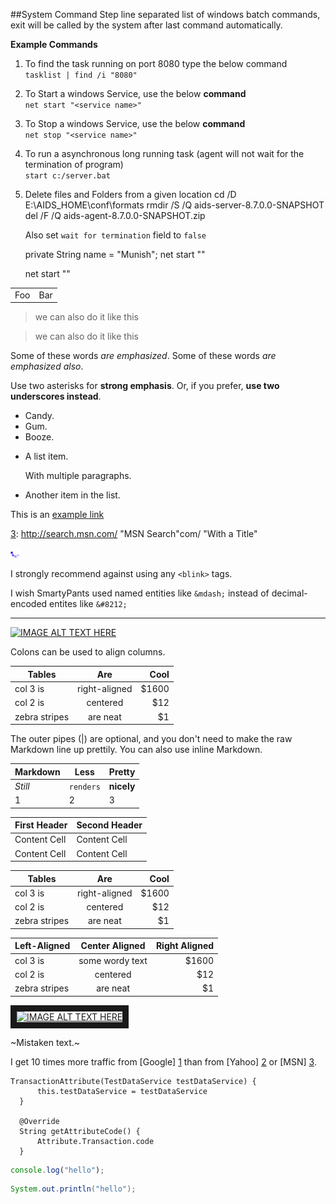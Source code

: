 
##System Command Step
line separated list of windows batch commands, exit will be called by the system after last command automatically.

**Example Commands**

1. To find the task running on port 8080 type the below command    
    ```tasklist | find /i "8080"```

2. To Start a windows Service, use the below __command__    
    ```net start "<service name>"```
    
3. To Stop a windows Service, use the below __command__    
    ```net stop "<service name>"```
    
4. To run a asynchronous long running task (agent will not wait for the termination of program)    
    ```start c:/server.bat```

5. Delete files and Folders from a given location
       cd /D E:\AIDS_HOME\conf\formats
       rmdir /S /Q aids-server-8.7.0.0-SNAPSHOT
       del /F /Q aids-agent-8.7.0.0-SNAPSHOT.zip

       
   Also set ```wait for termination``` field to ```false```


    private String name = "Munish";
    net start "<service name>"
    
    net start "<service name>"
    
<table>
    <tr>
        <td>Foo</td>
        <td>Bar</td>
    </tr>
</table>

> we can also do it like this

> we can also do it like this

Some of these words *are emphasized*.
Some of these words _are emphasized also_.

Use two asterisks for **strong emphasis**.
Or, if you prefer, __use two underscores instead__.

+   Candy.
+   Gum.
+   Booze.

*   A list item.

    With multiple paragraphs.

*   Another item in the list.

This is an [example link](http://example.com/)


[1]: http://google.com/        "Google"
[2]: http://search.yahoo.com/  "Yahoo Search"
[3]: http://search.msn.com/    "MSN Search"com/ "With a Title"

![alt text](../images/ajax-loader.gif "Title")

I strongly recommend against using any `<blink>` tags.

I wish SmartyPants used named entities like `&mdash;`
instead of decimal-encoded entites like `&#8212;`

---

[![IMAGE ALT TEXT HERE](http://img.youtube.com/vi/21hSUASaQkc/0.jpg)](https://www.youtube.com/watch?v=21hSUASaQkc)

Colons can be used to align columns.

| Tables        | Are           | Cool  |
| ------------- |:-------------:| -----:|
| col 3 is      | right-aligned | $1600 |
| col 2 is      | centered      |   $12 |
| zebra stripes | are neat      |    $1 |

The outer pipes (|) are optional, and you don't need to make the raw Markdown line up prettily. You can also use inline Markdown.

Markdown | Less | Pretty
--- | --- | ---
*Still* | `renders` | **nicely**
1 | 2 | 3

First Header  | Second Header
------------- | -------------
Content Cell  | Content Cell
Content Cell  | Content Cell

| Tables        | Are           | Cool  |
| ------------- |:-------------:| -----:|
| col 3 is      | right-aligned | $1600 |
| col 2 is      | centered      |   $12 |
| zebra stripes | are neat      |    $1 |


| Left-Aligned  | Center Aligned  | Right Aligned |
| :------------ |:---------------:| -----:|
| col 3 is      | some wordy text | $1600 |
| col 2 is      | centered        |   $12 |
| zebra stripes | are neat        |    $1 |

<a href="http://www.youtube.com/watch?feature=player_embedded&v=21hSUASaQkc
" target="_blank"><img src="http://img.youtube.com/vi/21hSUASaQkc/0.jpg" 
alt="IMAGE ALT TEXT HERE" width="240" height="180" border="10" /></a>

~Mistaken text.~

I get 10 times more traffic from [Google] [1] than from
[Yahoo] [2] or [MSN] [3].

  [1]: http://google.com/        "Google"
  [2]: http://search.yahoo.com/  "Yahoo Search"
  [3]: http://search.msn.com/    "MSN Search"
  
    TransactionAttribute(TestDataService testDataService) {
          this.testDataService = testDataService
      }
  
      @Override
      String getAttributeCode() {
          Attribute.Transaction.code
      }
      
```js 
console.log("hello");
```

```java
System.out.println("hello"); 
```